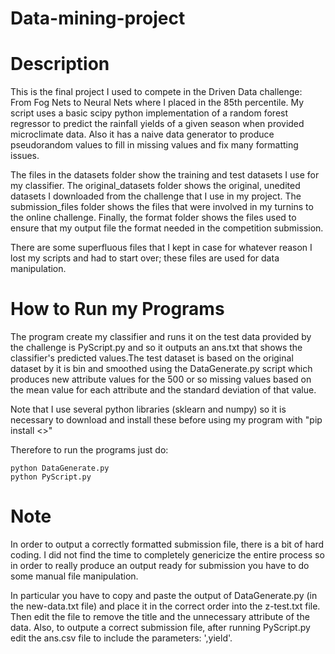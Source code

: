# Data-mining-project

# Description
This is the final project I used to compete in the Driven Data challenge: From Fog Nets to Neural Nets where I placed in the 85th percentile. My script uses a basic scipy python
implementation of a random forest regressor to predict the rainfall yields of a given season when provided microclimate data. Also it has a naive data generator to produce 
pseudorandom values to fill in missing values and fix many formatting issues.

The files in the datasets folder show the training and test datasets I use for my classifier. The original_datasets folder shows the original, unedited datasets I downloaded 
from the challenge that I use in my project. The submission_files folder shows the files that were involved in my turnins to the online challenge. Finally, the format folder 
shows the files used to ensure that my output file the format needed in the competition submission. 

There are some superfluous files that I kept in case for whatever reason I lost my scripts and had to start over; these files are used for data manipulation.

# How to Run my Programs
The program create my classifier and runs it on the test data provided by the challenge is PyScript.py and so it outputs an ans.txt that shows the classifier's predicted values.The test dataset is based on the original dataset by it is bin and smoothed using the DataGenerate.py script which produces new attribute values for the 500 or so missing values
based on the mean value for each attribute and the standard deviation of that value.

Note that I use several python libraries (sklearn and numpy) so it is necessary to download and install these before using my program with "pip install <>"

Therefore to run the programs just do:

    python DataGenerate.py
    python PyScript.py


# Note
In order to output a correctly formatted submission file, there is a bit of hard coding. I did not find the time to completely genericize the entire process so in order to 
really produce an output ready for submission you have to do some manual file manipulation.

In particular you have to copy and paste the output of DataGenerate.py (in the new-data.txt file) and place it in the correct order into the z-test.txt file. Then edit the file
to remove the title and the unnecessary attribute of the data. Also, to outpute a correct submission file, after running PyScript.py edit the ans.csv file to include the
parameters: ',yield'. 

